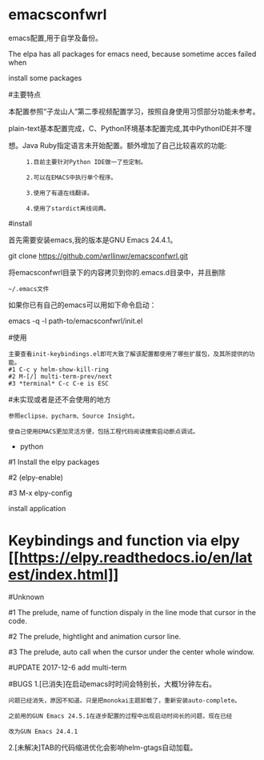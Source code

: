 # emacsconfwrl
emacs配置,用于自学及备份。

The elpa has all packages for emacs need, because sometime acces failed when

 install some packages 

#主要特点

本配置参照“子龙山人”第二季视频配置学习，按照自身使用习惯部分功能未参考。

plain-text基本配置完成，C、Python环境基本配置完成,其中PythonIDE并不理

想。Java Ruby指定语言未开始配置。额外增加了自己比较喜欢的功能:

		 1.目前主要针对Python IDE做一了些定制。
		 
		 2.可以在EMACS中执行单个程序。
		 
		 3.使用了有道在线翻译。
		 
		 4.使用了stardict离线词典。
		 

#install

首先需要安装emacs,我的版本是GNU Emacs 24.4.1。

git clone https://github.com/wrllinwr/emacsconfwrl.git

将emacsconfwrl目录下的内容拷贝到你的.emacs.d目录中，并且删除

	~/.emacs文件

如果你已有自己的emacs可以用如下命令启动：

emacs -q -l path-to/emacsconfwrl/init.el

#使用

	主要查看init-keybindings.el即可大致了解该配置都使用了哪些扩展包，及其所提供的功能。
	#1 C-c y helm-show-kill-ring
	#2 M-[/] multi-term-prev/next
	#3 *terminal* C-c C-e is ESC

#未实现或者是还不会使用的地方

	参照eclipse、pycharm、Source Insight。
	
	使自己使用EMACS更加灵活方便，包括工程代码阅读搜索启动断点调试。
	
* python

#1 Install the elpy packages

#2 (elpy-enable)

#3 M-x elpy-config

   install application

# Keybindings and function via elpy [[https://elpy.readthedocs.io/en/latest/index.html]]

#Unknown

#1 The prelude, name of function dispaly in the line mode that cursor in the code.

#2 The prelude, hightlight and animation  cursor line.

#3 The prelude, auto call <C-l> when the cursor under the center whole window.

#UPDATE
	2017-12-6 add multi-term

#BUGS
1.[已消失]在启动emacs时时间会特别长，大概1分钟左右。

	问题已经消失，原因不知道。只是把monokai主题卸载了，重新安装auto-complete。
	
	之前用的GUN Emacs 24.5.1在逐步配置的过程中出现启动时间长的问题，现在已经
	
	改为GUN Emacs 24.4.1


2.[未解决]TAB的代码缩进优化会影响helm-gtags自动加载。